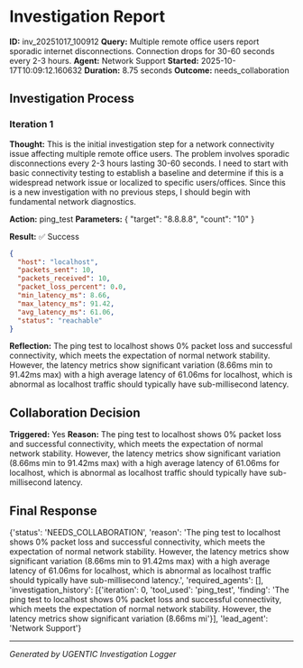 # Investigation Report

**ID:** inv_20251017_100912
**Query:** Multiple remote office users report sporadic internet disconnections. Connection drops for 30-60 seconds every 2-3 hours.
**Agent:** Network Support
**Started:** 2025-10-17T10:09:12.160632
**Duration:** 8.75 seconds
**Outcome:** needs_collaboration

## Investigation Process

### Iteration 1

**Thought:** This is the initial investigation step for a network connectivity issue affecting multiple remote office users. The problem involves sporadic disconnections every 2-3 hours lasting 30-60 seconds. I need to start with basic connectivity testing to establish a baseline and determine if this is a widespread network issue or localized to specific users/offices. Since this is a new investigation with no previous steps, I should begin with fundamental network diagnostics.

**Action:** ping_test
**Parameters:** {
  "target": "8.8.8.8",
  "count": "10"
}

**Result:** ✅ Success
```json
{
  "host": "localhost",
  "packets_sent": 10,
  "packets_received": 10,
  "packet_loss_percent": 0.0,
  "min_latency_ms": 8.66,
  "max_latency_ms": 91.42,
  "avg_latency_ms": 61.06,
  "status": "reachable"
}
```

**Reflection:** The ping test to localhost shows 0% packet loss and successful connectivity, which meets the expectation of normal network stability. However, the latency metrics show significant variation (8.66ms min to 91.42ms max) with a high average latency of 61.06ms for localhost, which is abnormal as localhost traffic should typically have sub-millisecond latency.

## Collaboration Decision

**Triggered:** Yes
**Reason:** The ping test to localhost shows 0% packet loss and successful connectivity, which meets the expectation of normal network stability. However, the latency metrics show significant variation (8.66ms min to 91.42ms max) with a high average latency of 61.06ms for localhost, which is abnormal as localhost traffic should typically have sub-millisecond latency.

## Final Response

{'status': 'NEEDS_COLLABORATION', 'reason': 'The ping test to localhost shows 0% packet loss and successful connectivity, which meets the expectation of normal network stability. However, the latency metrics show significant variation (8.66ms min to 91.42ms max) with a high average latency of 61.06ms for localhost, which is abnormal as localhost traffic should typically have sub-millisecond latency.', 'required_agents': [], 'investigation_history': [{'iteration': 0, 'tool_used': 'ping_test', 'finding': 'The ping test to localhost shows 0% packet loss and successful connectivity, which meets the expectation of normal network stability. However, the latency metrics show significant variation (8.66ms mi'}], 'lead_agent': 'Network Support'}

---
*Generated by UGENTIC Investigation Logger*
